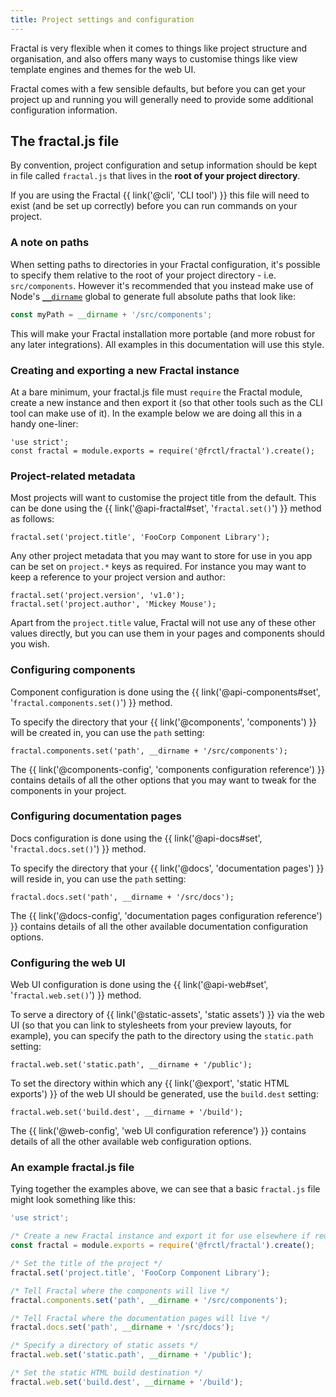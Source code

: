 ```yaml
---
title: Project settings and configuration
---
```


Fractal is very flexible when it comes to things like project structure and organisation, and also offers many ways to customise things like view template engines and themes for the web UI.

Fractal comes with a few sensible defaults, but before you can get your project up and running you will generally need to provide some additional configuration information.

## The fractal.js file

By convention, project configuration and setup information should be kept in file called `fractal.js` that lives in the **root of your project directory**.

If you are using the Fractal {{ link('@cli', 'CLI tool') }} this file will need to exist (and be set up correctly) before you can run commands on your project.

### A note on paths

When setting paths to directories in your Fractal configuration, it's possible to specify them relative to the root of your project directory - i.e. `src/components`. However it's recommended that you instead make use of Node's [`__dirname`](https://nodejs.org/docs/latest/api/globals.html#globals_dirname) global to generate full absolute paths that look like:

```js
const myPath = __dirname + '/src/components';
```

This will make your Fractal installation more portable (and more robust for any later integrations). All examples in this documentation will use this style.

### Creating and exporting a new Fractal instance

At a bare minimum, your fractal.js file must `require` the Fractal module, create a new instance and then export it (so that other tools such as the CLI tool can make use of it). In the example below we are doing all this in a handy one-liner:

```
'use strict';
const fractal = module.exports = require('@frctl/fractal').create();
```

### Project-related metadata

Most projects will want to customise the project title from the default. This can be done using the {{ link('@api-fractal#set', '`fractal.set()`') }} method as follows:

```
fractal.set('project.title', 'FooCorp Component Library');
```

Any other project metadata that you may want to store for use in you app can be set on `project.*` keys as required. For instance you may want to keep a reference to your project version and author:

```
fractal.set('project.version', 'v1.0');
fractal.set('project.author', 'Mickey Mouse');
```

Apart from the `project.title` value, Fractal will not use any of these other values directly, but you can use them in your pages and components should you wish.

### Configuring components

Component configuration is done using the {{ link('@api-components#set', '`fractal.components.set()`') }} method.

To specify the directory that your {{ link('@components', 'components') }} will be created in, you can use the `path` setting:

```
fractal.components.set('path', __dirname + '/src/components');
```

The {{ link('@components-config', 'components configuration reference') }} contains details of all the other  options that you may want to tweak for the components in your project.


### Configuring documentation pages

Docs configuration is done using the {{ link('@api-docs#set', '`fractal.docs.set()`') }} method.

To specify the directory that your {{ link('@docs', 'documentation pages') }} will reside in, you can use the `path` setting:

```
fractal.docs.set('path', __dirname + '/src/docs');
```

The {{ link('@docs-config', 'documentation pages configuration reference') }} contains details of all the other  available documentation configuration options.

### Configuring the web UI

Web UI configuration is done using the {{ link('@api-web#set', '`fractal.web.set()`') }} method.

To serve a directory of {{ link('@static-assets', 'static assets') }} via the web UI (so that you can link to stylesheets from your preview layouts, for example), you can specify the path to the directory using the `static.path` setting:

```
fractal.web.set('static.path', __dirname + '/public');
```

To set the directory within which any {{ link('@export', 'static HTML exports') }} of the web UI should be generated, use the `build.dest` setting:

```
fractal.web.set('build.dest', __dirname + '/build');
```

The {{ link('@web-config', 'web UI configuration reference') }} contains details of all the other available web configuration options.

### An example fractal.js file

Tying together the examples above, we can see that a basic `fractal.js` file might look something like this:

```javascript
'use strict';

/* Create a new Fractal instance and export it for use elsewhere if required */
const fractal = module.exports = require('@frctl/fractal').create();

/* Set the title of the project */
fractal.set('project.title', 'FooCorp Component Library');

/* Tell Fractal where the components will live */
fractal.components.set('path', __dirname + '/src/components');

/* Tell Fractal where the documentation pages will live */
fractal.docs.set('path', __dirname + '/src/docs');

/* Specify a directory of static assets */
fractal.web.set('static.path', __dirname + '/public');

/* Set the static HTML build destination */
fractal.web.set('build.dest', __dirname + '/build');

```


<!-- ## Alternatives to using a fractal.js file for configuration

Whilst the standard fractal.js file works just fine, it's far from the only option. -->

